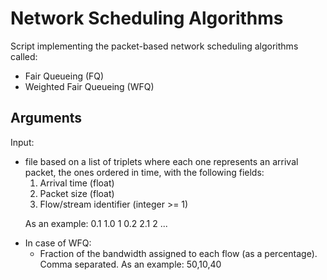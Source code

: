 # Network Scheduling Algorithms
Script implementing the packet-based network scheduling algorithms called:
<ul>
    <li>Fair Queueing (FQ)</li>
    <li>Weighted Fair Queueing (WFQ)</li>
</ul>

## Arguments

Input:
<ul>
    <li>file based on a list of triplets where each one represents an arrival packet, the ones ordered in time, with the following fields:
        <ol><li>Arrival time (float)</li>
        <li>Packet size (float)</li>
        <li>Flow/stream identifier (integer >= 1)</li></ol>
        <p>
             As an example:      0.1 1.0 1
                                 0.2 2.1 2
                                 ...
        </p>
    </li>
    <li>In case of WFQ:
        <ul><li>Fraction of the bandwidth assigned to each flow (as a percentage). Comma separated. As an example: 50,10,40</li></ul>
    </li>
</ul>
